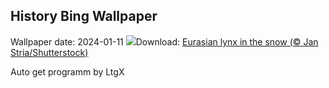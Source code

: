 ## History Bing Wallpaper
Wallpaper date: 2024-01-11
![](https://www.bing.com/th?id=OHR.LynxSnow_EN-IN7700742978_UHD.jpg&w=1000)Download: [Eurasian lynx in the snow (© Jan Stria/Shutterstock)](https://www.bing.com/th?id=OHR.LynxSnow_EN-IN7700742978_UHD.jpg)

Auto get programm by LtgX
